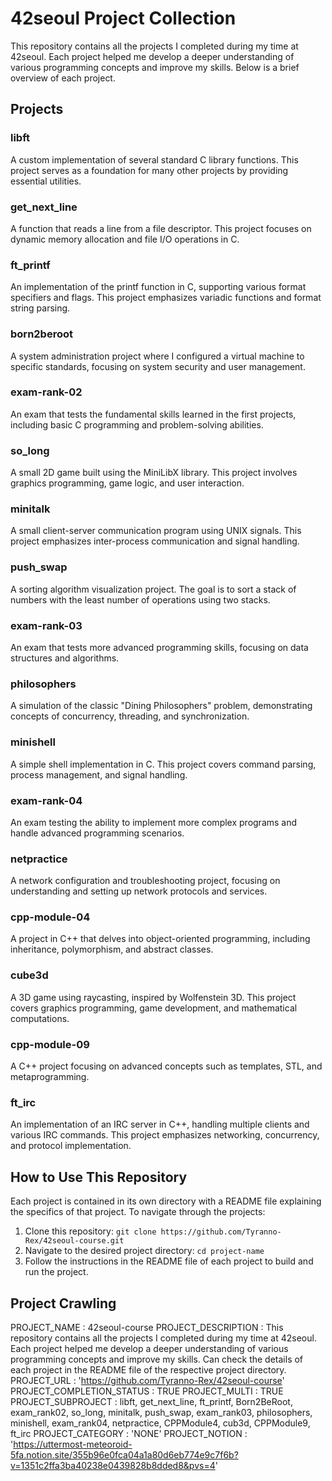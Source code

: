 # 42seoul Project Collection

This repository contains all the projects I completed during my time at 42seoul. Each project helped me develop a deeper understanding of various programming concepts and improve my skills. Below is a brief overview of each project.

## Projects

### libft
A custom implementation of several standard C library functions. This project serves as a foundation for many other projects by providing essential utilities.

### get_next_line
A function that reads a line from a file descriptor. This project focuses on dynamic memory allocation and file I/O operations in C.

### ft_printf
An implementation of the printf function in C, supporting various format specifiers and flags. This project emphasizes variadic functions and format string parsing.

### born2beroot
A system administration project where I configured a virtual machine to specific standards, focusing on system security and user management.

### exam-rank-02
An exam that tests the fundamental skills learned in the first projects, including basic C programming and problem-solving abilities.

### so_long
A small 2D game built using the MiniLibX library. This project involves graphics programming, game logic, and user interaction.

### minitalk
A small client-server communication program using UNIX signals. This project emphasizes inter-process communication and signal handling.

### push_swap
A sorting algorithm visualization project. The goal is to sort a stack of numbers with the least number of operations using two stacks.

### exam-rank-03
An exam that tests more advanced programming skills, focusing on data structures and algorithms.

### philosophers
A simulation of the classic "Dining Philosophers" problem, demonstrating concepts of concurrency, threading, and synchronization.

### minishell
A simple shell implementation in C. This project covers command parsing, process management, and signal handling.

### exam-rank-04
An exam testing the ability to implement more complex programs and handle advanced programming scenarios.

### netpractice
A network configuration and troubleshooting project, focusing on understanding and setting up network protocols and services.

### cpp-module-04
A project in C++ that delves into object-oriented programming, including inheritance, polymorphism, and abstract classes.

### cube3d
A 3D game using raycasting, inspired by Wolfenstein 3D. This project covers graphics programming, game development, and mathematical computations.

### cpp-module-09
A C++ project focusing on advanced concepts such as templates, STL, and metaprogramming.

### ft_irc
An implementation of an IRC server in C++, handling multiple clients and various IRC commands. This project emphasizes networking, concurrency, and protocol implementation.

## How to Use This Repository
Each project is contained in its own directory with a README file explaining the specifics of that project. To navigate through the projects:

1. Clone this repository: `git clone https://github.com/Tyranno-Rex/42seoul-course.git`
2. Navigate to the desired project directory: `cd project-name`
3. Follow the instructions in the README file of each project to build and run the project.

## Project Crawling
PROJECT_NAME : 42seoul-course
PROJECT_DESCRIPTION : This repository contains all the projects I completed during my time at 42seoul. Each project helped me develop a deeper understanding of various programming concepts and improve my skills. Can check the details of each project in the README file of the respective project directory.
PROJECT_URL : 'https://github.com/Tyranno-Rex/42seoul-course'
PROJECT_COMPLETION_STATUS : TRUE
PROJECT_MULTI : TRUE
PROJECT_SUBPROJECT : libft, get_next_line, ft_printf, Born2BeRoot, exam_rank02, so_long, minitalk, push_swap, exam_rank03, philosophers, minishell, exam_rank04, netpractice, CPPModule4, cub3d, CPPModule9, ft_irc
PROJECT_CATEGORY : 'NONE'
PROJECT_NOTION : 'https://uttermost-meteoroid-5fa.notion.site/355b96e0fca04a1a80d6eb774e9c7f6b?v=1351c2ffa3ba40238e0439828b8dded8&pvs=4'